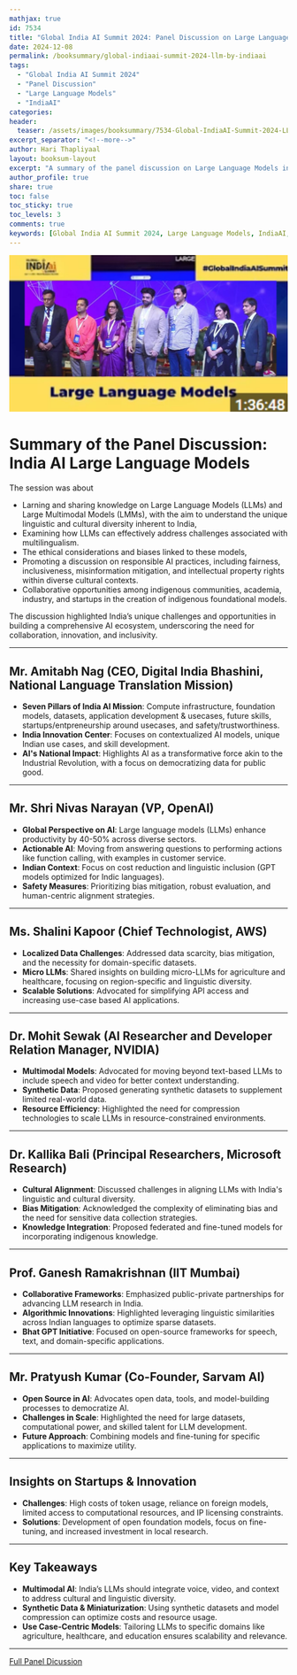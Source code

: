 ```yaml
---
mathjax: true
id: 7534
title: "Global India AI Summit 2024: Panel Discussion on Large Language Models by IndiaAI"
date: 2024-12-08
permalink: /booksummary/global-indiaai-summit-2024-llm-by-indiaai
tags:
  - "Global India AI Summit 2024"
  - "Panel Discussion"
  - "Large Language Models"
  - "IndiaAI"
categories:
header:
  teaser: /assets/images/booksummary/7534-Global-IndiaAI-Summit-2024-LLM-by-IndiaAI.jpg
excerpt_separator: "<!--more-->"
author: Hari Thapliyaal
layout: booksum-layout
excerpt: "A summary of the panel discussion on Large Language Models in the Global India AI Summit 2024, highlighting the key themes and ideas around AI and its impact on society. by IndiaAI."
author_profile: true
share: true
toc: false
toc_sticky: true
toc_levels: 3
comments: true
keywords: [Global India AI Summit 2024, Large Language Models, IndiaAI, Responsible AI, Multilingualism, AI Ecosystem, Indigenous Communities, Bhashini, Digital India Mission]
---
```


![Global India AI Summit 2024: Panel Discussion on Large Language Models by IndiaAI](/assets/images/booksummary/7534-Global-IndiaAI-Summit-2024-LLM-by-IndiaAI.jpg)

# Summary of the Panel Discussion: India AI Large Language Models

The session was about 
- Larning and sharing knowledge on Large Language Models (LLMs) and Large Multimodal Models (LMMs), with the aim to understand the unique linguistic and cultural diversity inherent to India, 
- Examining how LLMs can effectively address challenges associated with multilingualism. 
- The ethical considerations and biases linked to these models, 
- Promoting a discussion on responsible AI practices, including fairness, inclusiveness, misinformation mitigation, and intellectual property rights within diverse cultural contexts. 
- Collaborative opportunities among indigenous communities, academia, industry, and startups in the creation of indigenous foundational models.


The discussion highlighted India’s unique challenges and opportunities in building a comprehensive AI ecosystem, underscoring the need for collaboration, innovation, and inclusivity.

---
## **Mr. Amitabh Nag (CEO, Digital India Bhashini, National Language Translation Mission)**
- **Seven Pillars of India AI Mission**: Compute infrastructure, foundation models, datasets, application development & usecases, future skills, startups/entpreneurship around usecases, and safety/trustworthiness.
- **India Innovation Center**: Focuses on contextualized AI models, unique Indian use cases, and skill development.
- **AI's National Impact**: Highlights AI as a transformative force akin to the Industrial Revolution, with a focus on democratizing data for public good.

---

## **Mr. Shri Nivas Narayan (VP, OpenAI)**
- **Global Perspective on AI**: Large language models (LLMs) enhance productivity by 40-50% across diverse sectors.
- **Actionable AI**: Moving from answering questions to performing actions like function calling, with examples in customer service.
- **Indian Context**: Focus on cost reduction and linguistic inclusion (GPT models optimized for Indic languages).
- **Safety Measures**: Prioritizing bias mitigation, robust evaluation, and human-centric alignment strategies.

---

## **Ms. Shalini Kapoor (Chief Technologist, AWS)**
- **Localized Data Challenges**: Addressed data scarcity, bias mitigation, and the necessity for domain-specific datasets.
- **Micro LLMs**: Shared insights on building micro-LLMs for agriculture and healthcare, focusing on region-specific and linguistic diversity.
- **Scalable Solutions**: Advocated for simplifying API access and increasing use-case based AI applications.

---

## **Dr. Mohit Sewak (AI Researcher and Developer Relation Manager, NVIDIA)**
- **Multimodal Models**: Advocated for moving beyond text-based LLMs to include speech and video for better context understanding.
- **Synthetic Data**: Proposed generating synthetic datasets to supplement limited real-world data.
- **Resource Efficiency**: Highlighted the need for compression technologies to scale LLMs in resource-constrained environments.

---


## **Dr. Kallika Bali (Principal Researchers, Microsoft Research)**
- **Cultural Alignment**: Discussed challenges in aligning LLMs with India's linguistic and cultural diversity.
- **Bias Mitigation**: Acknowledged the complexity of eliminating bias and the need for sensitive data collection strategies.
- **Knowledge Integration**: Proposed federated and fine-tuned models for incorporating indigenous knowledge.

---


## **Prof. Ganesh Ramakrishnan (IIT Mumbai)**
- **Collaborative Frameworks**: Emphasized public-private partnerships for advancing LLM research in India.
- **Algorithmic Innovations**: Highlighted leveraging linguistic similarities across Indian languages to optimize sparse datasets.
- **Bhat GPT Initiative**: Focused on open-source frameworks for speech, text, and domain-specific applications.

---

## **Mr. Pratyush Kumar (Co-Founder, Sarvam AI)**
- **Open Source in AI**: Advocates open data, tools, and model-building processes to democratize AI.
- **Challenges in Scale**: Highlighted the need for large datasets, computational power, and skilled talent for LLM development.
- **Future Approach**: Combining models and fine-tuning for specific applications to maximize utility.

---

## **Insights on Startups & Innovation**
- **Challenges**: High costs of token usage, reliance on foreign models, limited access to computational resources, and IP licensing constraints.
- **Solutions**: Development of open foundation models, focus on fine-tuning, and increased investment in local research.

---

## **Key Takeaways**
- **Multimodal AI**: India’s LLMs should integrate voice, video, and context to address cultural and linguistic diversity.
- **Synthetic Data & Miniaturization**: Using synthetic datasets and model compression can optimize costs and resource usage.
- **Use Case-Centric Models**: Tailoring LLMs to specific domains like agriculture, healthcare, and education ensures scalability and relevance.

---


[Full Panel Dicussion](https://www.youtube.com/watch?v=zr5QpyY8wuY)